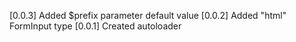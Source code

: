 [0.0.3] Added $prefix parameter default value
[0.0.2] Added "html" FormInput type
[0.0.1] Created autoloader